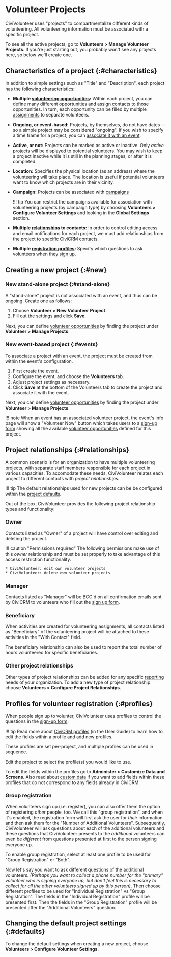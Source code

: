 # Volunteer Projects

CiviVolunteer uses "projects" to compartmentalize different kinds of volunteering. All volunteering information must be associated with a specific project.

To see all the active projects, go to **Volunteers > Manage Volunteer Projects**. If you're just starting out, you probably won't see any projects here, so below we'll create one.

## Characteristics of a project {:#characteristics}

In addition to simple settings such as "Title" and "Description", each project has the following characteristics:

* **Multiple [volunteering opportunities](#opportunities):** Within each project, you can define many different opportunities and assign contacts to those opportunities. In turn, each opportunity can be filled by multiple [assignments](assignments) to separate volunteers.

* **Ongoing, or event-based:** Projects, by themselves, do not have dates &mdash; so a simple project may be considered "ongoing". If you wish to specify a time frame for a project, you can [associate it with an event](#events).

* **Active, or not:** Projects can be marked as active or inactive. Only *active* projects will be displayed to potential volunteers. You may wish to keep a project inactive while it is still in the planning stages, or after it is completed.

* **Location:** Specifies the physical location (as an address) where the volunteering will take place. The location is useful if potential volunteers want to know which projects are in their vicinity.

* **Campaign:** Projects can be associated with [campaigns](https://docs.civicrm.org/user/en/stable/campaign/what-is-civicampaign/)

    !!! tip
        You can restrict the campaigns available for association with volunteering projects (by campaign type) by choosing **Volunteers > Configure Volunteer Settings** and looking in the **Global Settings** section.

* **Multiple [relationships](#relationships) to contacts:** In order to control editing access and email notifications for each project, we must add relationships from the project to specific CiviCRM contacts.

* **Multiple [registration profiles](#profiles):** Specify which questions to ask volunteers when they [sign up](sign-up-form).


## Creating a new project {:#new}

### New stand-alone project {:#stand-alone}

A "stand-alone" project is not associated with an event, and thus can be ongoing. Create one as follows:

1. Choose **Volunteer > New Volunteer Project**.
2. Fill out the settings and click **Save**.

Next, you can define [volunteer opportunities](/opportunities) by finding the project under **Volunteer > Manage Projects**.

### New event-based project {:#events}

To associate a project with an event, the project must be created from within the event's configuration.

1. First create the event.
2. Configure the event, and choose the **Volunteers** tab.
3. Adjust project settings as necessary.
3. Click **Save** at the bottom of the Volunteers tab to create the project and associate it with the event.

Next, you can define [volunteer opportunities](/opportunities) by finding the project under **Volunteer > Manage Projects**.

!!! note
    When an event has an associated volunteer project, the event's info page will show a "Volunteer Now" button which takes users to a [sign-up form](/sign-up-form) showing all the available [volunteer opportunities](/opportunities) defined for this project.


## Project relationships {:#relationships}

A common scenario is for an organization to have multiple volunteering projects, with separate staff members responsible for each project in various capacities. To accomodate these needs, CiviVolunteer relates each project to different contacts with *project relationships*.

!!! tip
    The default relationships used for new projects can be be configured within the [project defaults](#defaults).

Out of the box, CiviVolunteer provides the following project relationship types and functionality:

### Owner

Contacts listed as "Owner" of a project will have control over editing and deleting the project.

!!! caution "Permissions required"
    The following permissions make use of this *owner* relationship and must be set properly to take advantage of this access restriction functionality.

    * CiviVolunteer: edit own volunteer projects
    * CiviVolunteer: delete own volunteer projects

### Manager

Contacts listed as "Manager" will be BCC'd on all confirmation emails sent by CiviCRM to volunteers who fill out the [sign up form](/sign-up-form).

### Beneficiary

When activities are created for volunteering assignments, all contacts listed as "Beneficiary" of the volunteering project will be attached to these activities in the "With Contact" field.

The beneficiary relationship can also be used to report the total number of hours volunteered for specific beneficiaries.

### Other project relationships

Other types of project relationships can be added for any specific [reporting](/reporting) needs of your organization. To add a new type of project relationship choose **Volunteers > Configure Project Relationships**.


## Profiles for volunteer registration {:#profiles}

When people sign up to volunter, CiviVolunteer uses profiles to control the questions in the [sign-up form](/sign-up-form).

!!! tip
    Read more about [CiviCRM profiles](https://docs.civicrm.org/user/en/stable/organising-your-data/profiles/) (in the User Guide) to learn how to edit the fields within a profile and add new profiles.

These profiles are set per-project, and multiple profiles can be used in sequence.

Edit the project to select the profile(s) you would like to use.

To edit the fields within the profiles go to **Administer > Customize Data and Screens**. Also read about [custom data](/custom-data) if you want to add fields within these profiles that do not correspond to any fields already in CiviCRM.

### Group registration

When volunteers sign up (i.e. register), you can also offer them the option of  registering *other* people, too. We call this "group registration", and when it's enabled, the registration form will first ask the user for *their* information and then ask them for the "Number of Additional Volunteers". Subsequently, CiviVolunteer will ask questions about each of the additional volunteers and these questions that CiviVolunteer presents to the *additional* volunteers can even be *different* from questions presented at first to the person signing everyone up.

To enable group registration, select at least one profile to be used for "Group Registration" or "Both".

Now let's say you want to ask different questions of the additional volunteers. *(Perhaps you want to collect a phone number for the "primary" volunteer who is signing everyone up, but don't feel this is necessary to collect for all the other volunteers signed up by this person)*. Then choose different profiles to be used for "Individual Registration" vs "Group Registration". The fields in the "Individual Registration" profile will be presented first. Then the fields in the "Group Registration" profile will be presented after the "Additional Volunteers" question.


## Changing the default project settings {:#defaults}

To change the default settings when creating a new project, choose **Volunteers > Configure Volunteer Settings**.

